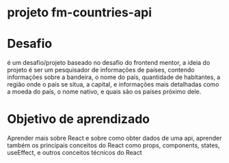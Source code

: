 # projeto fm-countries-api

# Desafio

é um desafio/projeto baseado no desafio do frontend mentor, a ideia do projeto é ser um pesquisador de informações de países, contendo informações sobre a bandeira, o nome do país, quantidade de habitantes, a região onde o país se situa, a capital, e informações mais detalhadas como a moeda do país, o nome nativo, e quais são os países próximo dele. 

# Objetivo de aprendizado

Aprender mais sobre React e sobre como obter dados de uma api, aprender também os principais conceitos do React como props, components, states, useEffect, e outros conceitos técnicos do React


